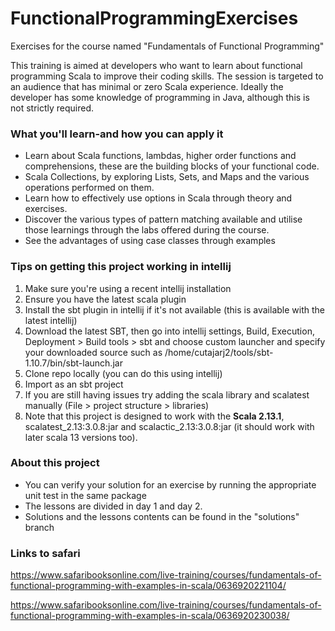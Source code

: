# FunctionalProgrammingExercises
Exercises for the course named "Fundamentals of Functional Programming"

This training is aimed at developers who want to learn about functional programming Scala to improve their coding skills. The session is targeted to an audience that has minimal or zero Scala experience. Ideally the developer has some knowledge of programming in Java, although this is not strictly required.

### What you'll learn-and how you can apply it

* Learn about Scala functions, lambdas, higher order functions and comprehensions, these are the building blocks of your functional code.
* Scala Collections, by exploring Lists, Sets, and Maps and the various operations performed on them.
* Learn how to effectively use options in Scala through theory and exercises.
* Discover the various types of pattern matching available and utilise those learnings through the labs offered during the course.
* See the advantages of using case classes through examples

### Tips on getting this project working in intellij

1. Make sure you're using a recent intellij installation
2. Ensure you have the latest scala plugin
3. Install the sbt plugin in intellij if it's not available (this is available with the latest intellij)
4. Download the latest SBT, then go into intellij settings, Build, Execution, Deployment > Build tools > sbt and 
   choose custom launcher and specify your downloaded source such as /home/cutajarj2/tools/sbt-1.10.7/bin/sbt-launch.jar
5. Clone repo locally (you can do this using intellij)
6. Import as an sbt project
7. If you are still having issues try adding the scala library and scalatest manually (File > project structure > libraries)
8. Note that this project is designed to work with the **Scala 2.13.1**, scalatest_2.13:3.0.8:jar and scalactic_2.13:3.0.8:jar (it should work with later scala 13 versions too).

### About this project
* You can verify your solution for an exercise by running the appropriate unit test in the same package
* The lessons are divided in day 1 and day 2.
* Solutions and the lessons contents can be found in the "solutions" branch 

### Links to safari
https://www.safaribooksonline.com/live-training/courses/fundamentals-of-functional-programming-with-examples-in-scala/0636920221104/

https://www.safaribooksonline.com/live-training/courses/fundamentals-of-functional-programming-with-examples-in-scala/0636920230038/
